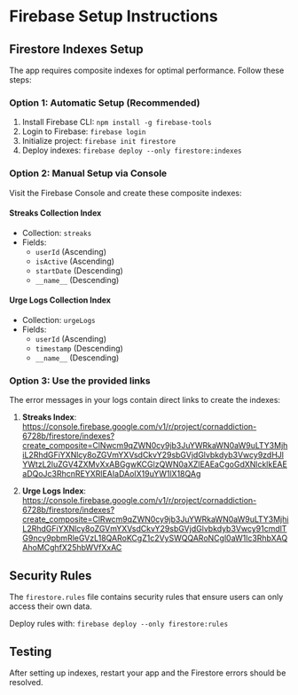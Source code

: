 # Firebase Setup Instructions

## Firestore Indexes Setup

The app requires composite indexes for optimal performance. Follow these steps:

### Option 1: Automatic Setup (Recommended)
1. Install Firebase CLI: `npm install -g firebase-tools`
2. Login to Firebase: `firebase login`
3. Initialize project: `firebase init firestore`
4. Deploy indexes: `firebase deploy --only firestore:indexes`

### Option 2: Manual Setup via Console
Visit the Firebase Console and create these composite indexes:

#### Streaks Collection Index
- Collection: `streaks`
- Fields:
  - `userId` (Ascending)
  - `isActive` (Ascending) 
  - `startDate` (Descending)
  - `__name__` (Descending)

#### Urge Logs Collection Index
- Collection: `urgeLogs`
- Fields:
  - `userId` (Ascending)
  - `timestamp` (Descending)
  - `__name__` (Descending)

### Option 3: Use the provided links
The error messages in your logs contain direct links to create the indexes:

1. **Streaks Index**: https://console.firebase.google.com/v1/r/project/cornaddiction-6728b/firestore/indexes?create_composite=ClNwcm9qZWN0cy9jb3JuYWRkaWN0aW9uLTY3MjhiL2RhdGFiYXNlcy8oZGVmYXVsdCkvY29sbGVjdGlvbkdyb3Vwcy9zdHJlYWtzL2luZGV4ZXMvXxABGgwKCGlzQWN0aXZlEAEaCgoGdXNlcklkEAEaDQoJc3RhcnREYXRlEAIaDAoIX19uYW1lX18QAg

2. **Urge Logs Index**: https://console.firebase.google.com/v1/r/project/cornaddiction-6728b/firestore/indexes?create_composite=ClRwcm9qZWN0cy9jb3JuYWRkaWN0aW9uLTY3MjhiL2RhdGFiYXNlcy8oZGVmYXVsdCkvY29sbGVjdGlvbkdyb3Vwcy91cmdlTG9ncy9pbmRleGVzL18QARoKCgZ1c2VySWQQARoNCgl0aW1lc3RhbXAQAhoMCghfX25hbWVfXxAC

## Security Rules
The `firestore.rules` file contains security rules that ensure users can only access their own data.

Deploy rules with: `firebase deploy --only firestore:rules`

## Testing
After setting up indexes, restart your app and the Firestore errors should be resolved.